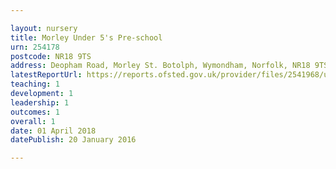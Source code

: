 ```yaml
---

layout: nursery
title: Morley Under 5's Pre-school
urn: 254178
postcode: NR18 9TS
address: Deopham Road, Morley St. Botolph, Wymondham, Norfolk, NR18 9TS
latestReportUrl: https://reports.ofsted.gov.uk/provider/files/2541968/urn/254178.pdf
teaching: 1
development: 1
leadership: 1
outcomes: 1
overall: 1
date: 01 April 2018 
datePublish: 20 January 2016

---
```

